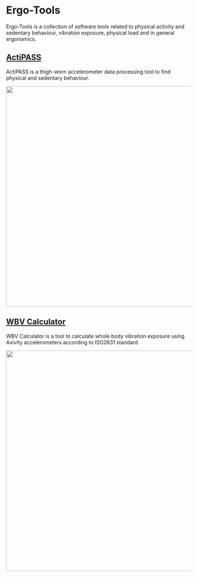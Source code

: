 # Ergo-Tools
Ergo-Tools is a collection of software tools related to physical activity and sedentary behaviour, vibration exposure, physical load and in general ergonomics.

## [ActiPASS](https://ergo-tools.github.io/ActiPASS/)

ActiPASS is a thigh-worn accelerometer data processing tool to find physical and sedentary behaviour.

<img src="https://user-images.githubusercontent.com/26480941/170997299-6eda1630-b788-41fc-b83d-005bb2e96335.PNG" width="600" >

## [WBV Calculator](https://ergo-tools.github.io/WBV_Calculator/)

WBV Calculator is a tool to calculate whole body vibration exposure using Axivity accelerometers according to ISO2631 standard

<img src="https://user-images.githubusercontent.com/26480941/222895973-4510f836-7c22-4f6e-a712-bc5e13483a04.png" width="600" >
